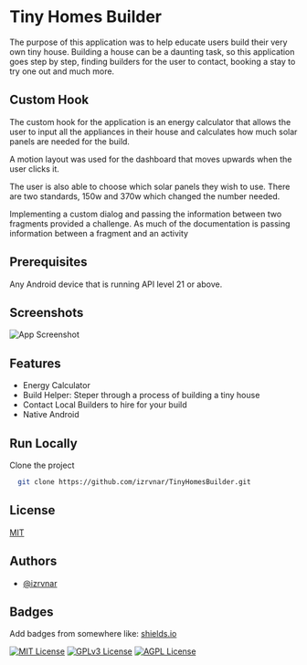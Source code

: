
# Tiny Homes Builder 

The purpose of this application was to help educate users build their very own tiny house. Building a house can be a daunting task, so this application goes step by step, finding builders for the user to contact, booking a stay to try one out and much more. 



## Custom Hook

The custom hook for the application is an energy calculator that allows the user to input all the appliances in their house and calculates how much solar panels are needed for the build. 

A motion layout was used for the dashboard that moves upwards when the user clicks it. 

The user is also able to choose which solar panels they wish to use. There are two standards, 150w and 370w which changed the number needed. 

Implementing a custom dialog and passing the information between two fragments provided a challenge. As much of the documentation is passing information between a fragment and an activity

## Prerequisites 
Any Android device that is running API level 21 or above. 
## Screenshots

![App Screenshot](https://via.placeholder.com/468x300?text=App+Screenshot+Here)


## Features

- Energy Calculator
- Build Helper: Steper through a process of building a tiny house
- Contact Local Builders to hire for your build
- Native Android


## Run Locally

Clone the project

```bash
  git clone https://github.com/izrvnar/TinyHomesBuilder.git
```


## License

[MIT](https://choosealicense.com/licenses/mit/)



## Authors

- [@izrvnar](https://github.com/izrvnar)


## Badges

Add badges from somewhere like: [shields.io](https://shields.io/)

[![MIT License](https://img.shields.io/badge/License-MIT-green.svg)](https://choosealicense.com/licenses/mit/)
[![GPLv3 License](https://img.shields.io/badge/License-GPL%20v3-yellow.svg)](https://opensource.org/licenses/)
[![AGPL License](https://img.shields.io/badge/license-AGPL-blue.svg)](http://www.gnu.org/licenses/agpl-3.0)

